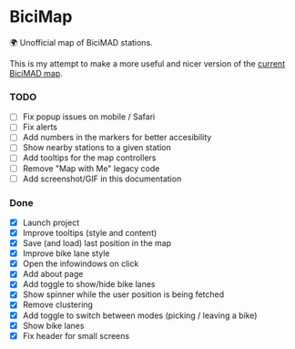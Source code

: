 # BiciMap

🌍 Unofficial map of BiciMAD stations. 

This is my attempt to make a more useful and nicer version of the [current BiciMAD map](https://u.bicimad.com/mapa).

### TODO

- [ ] Fix popup issues on mobile / Safari
- [ ] Fix alerts
- [ ] Add numbers in the markers for better accesibility
- [ ] Show nearby stations to a given station
- [ ] Add tooltips for the map controllers
- [ ] Remove "Map with Me" legacy code
- [ ] Add screenshot/GIF in this documentation

### Done

- [x] Launch project
- [x] Improve tooltips (style and content)
- [x] Save (and load) last position in the map
- [x] Improve bike lane style
- [x] Open the infowindows on click
- [x] Add about page
- [x] Add toggle to show/hide bike lanes
- [x] Show spinner while the user position is being fetched
- [x] Remove clustering
- [x] Add toggle to switch between modes (picking / leaving a bike)
- [x] Show bike lanes
- [x] Fix header for small screens
